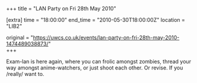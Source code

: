 +++
title = "LAN Party on Fri 28th May 2010"

[extra]
time = "18:00:00"
end_time = "2010-05-30T18:00:00Z"
location = "LIB2"

original = "https://uwcs.co.uk/events/lan-party-on-fri-28th-may-2010-1474489038873/"    
+++

Exam-lan is here again, where you can frolic amongst zombies, thread your way amongst anime-watchers, or just shoot each other. Or revise. If you /really/ want to.

